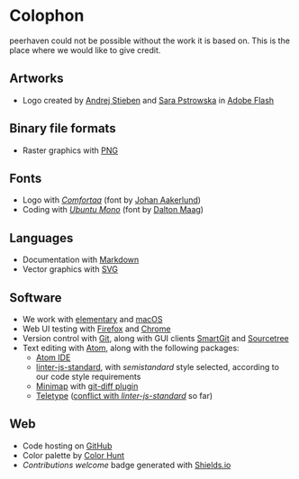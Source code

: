# Colophon

peerhaven could not be possible without the work it is based on.
This is the place where we would like to give credit.

## Artworks

- Logo created by [Andrej Stieben](https://github.com/stieben) and [Sara Pstrowska](https://github.com/p-sara) in [Adobe Flash](https://en.wikipedia.org/wiki/Adobe_Flash)

## Binary file formats

- Raster graphics with [PNG](https://en.wikipedia.org/wiki/Portable_Network_Graphics)

## Fonts

- Logo with _[Comfortaa](https://fonts.google.com/specimen/Comfortaa)_ (font by [Johan Aakerlund](https://aajohan.deviantart.com/))
- Coding with _[Ubuntu Mono](https://fonts.google.com/specimen/Ubuntu+Mono)_ (font by [Dalton Maag](http://www.daltonmaag.com/))

## Languages

- Documentation with [Markdown](https://daringfireball.net/projects/markdown/)
- Vector graphics with [SVG](https://en.wikipedia.org/wiki/Scalable_Vector_Graphics)

## Software

- We work with [elementary](https://elementary.io/) and [macOS](https://developer.apple.com/macos/)
- Web UI testing with [Firefox](https://www.mozilla.org/en-US/firefox/) and [Chrome](https://www.google.com/chrome/browser/desktop/index.html)
- Version control with [Git](https://git-scm.com/), along with GUI clients [SmartGit](https://www.syntevo.com/smartgit/) and [Sourcetree](https://www.sourcetreeapp.com/)
- Text editing with [Atom](https://flight-manual.atom.io/getting-started/sections/why-atom/), along with the following packages:
  - [Atom IDE](https://ide.atom.io/)
  - [linter-js-standard](https://atom.io/packages/linter-js-standard), with _semistandard_ style selected, according to our code style requirements
  - [Minimap](https://atom.io/packages/minimap) with [git-diff plugin](https://atom.io/packages/minimap-git-diff)
  - [Teletype](https://teletype.atom.io/) ([conflict with _linter-js-standard_](https://github.com/atom/teletype/issues/241) so far)

## Web

- Code hosting on [GitHub](https://github.com/)
- Color palette by [Color Hunt](http://colorhunt.co/c/65068)
- _Contributions welcome_ badge generated with [Shields.io](http://shields.io/)
